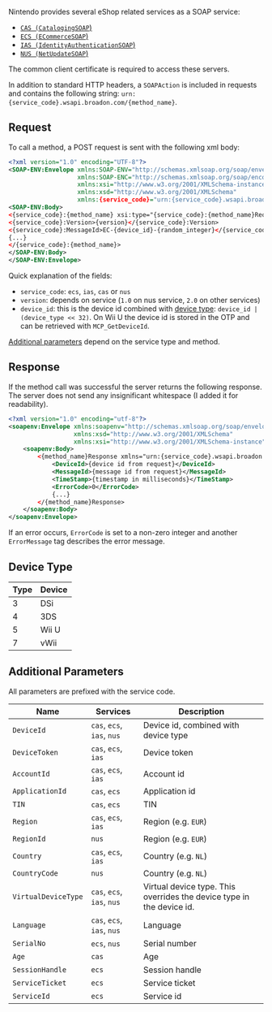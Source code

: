 Nintendo provides several eShop related services as a SOAP service:

* [`CAS (CatalogingSOAP`)](CAS-Server)
* [`ECS (ECommerceSOAP`)](ECS-Server)
* [`IAS (IdentityAuthenticationSOAP`)](IAS-Server)
* [`NUS (NetUpdateSOAP`)](NUS-Server)

The common client certificate is required to access these servers.

In addition to standard HTTP headers, a `SOAPAction` is included in requests and contains the following string: `urn:{service_code}.wsapi.broadon.com/{method_name}`.

## Request
To call a method, a POST request is sent with the following xml body:

```xml
<?xml version="1.0" encoding="UTF-8"?>
<SOAP-ENV:Envelope xmlns:SOAP-ENV="http://schemas.xmlsoap.org/soap/envelope/"
                   xmlns:SOAP-ENC="http://schemas.xmlsoap.org/soap/encoding/"
                   xmlns:xsi="http://www.w3.org/2001/XMLSchema-instance"
                   xmlns:xsd="http://www.w3.org/2001/XMLSchema"
                   xmlns:{service_code}="urn:{service_code}.wsapi.broadon.com">
<SOAP-ENV:Body>
<{service_code}:{method_name} xsi:type="{service_code}:{method_name}RequestType">
<{service_code}:Version>{version}</{service_code}:Version>
<{service_code}:MessageId>EC-{device_id}-{random_integer}</{service_code}:MessageId>
{...}
</{service_code}:{method_name}>
</SOAP-ENV:Body>
</SOAP-ENV:Envelope>
```

Quick explanation of the fields:

* `service_code`: `ecs`, `ias`, `cas` or `nus`
* `version`: depends on service (`1.0` on nus service, `2.0` on other services)
* `device_id`: this is the device id combined with [device type](#device-type): `device_id | (device_type << 32)`. On Wii U the device id is stored in the OTP and can be retrieved with `MCP_GetDeviceId`.

[Additional parameters](#additional-parameters) depend on the service type and method.

## Response
If the method call was successful the server returns the following response. The server does not send any insignificant whitespace (I added it for readability).

```xml
<?xml version="1.0" encoding="utf-8"?>
<soapenv:Envelope xmlns:soapenv="http://schemas.xmlsoap.org/soap/envelope/"
                  xmlns:xsd="http://www.w3.org/2001/XMLSchema"
                  xmlns:xsi="http://www.w3.org/2001/XMLSchema-instance">
    <soapenv:Body>
        <{method_name}Response xmlns="urn:{service_code}.wsapi.broadon.com">
            <DeviceId>{device id from request}</DeviceId>
            <MessageId>{message id from request}</MessageId>
            <TimeStamp>{timestamp in milliseconds}</TimeStamp>
            <ErrorCode>0</ErrorCode>
            {...}
        </{method_name}Response>
    </soapenv:Body>
</soapenv:Envelope>
```

If an error occurs, `ErrorCode` is set to a non-zero integer and another `ErrorMessage` tag describes the error message.

## Device Type
| Type | Device |
| --- | --- |
| 3 | DSi |
| 4 | 3DS |
| 5 | Wii U |
| 7 | vWii |

## Additional Parameters
All parameters are prefixed with the service code.

| Name | Services | Description |
| --- | --- | --- |
| `DeviceId` | `cas`, `ecs`, `ias`, `nus` | Device id, combined with device type |
| `DeviceToken` | `cas`, `ecs`, `ias` | Device token |
| `AccountId` | `cas`, `ecs`, `ias` | Account id |
| `ApplicationId` | `cas`, `ecs` | Application id |
| `TIN` | `cas`, `ecs` | TIN |
| `Region` | `cas`, `ecs`, `ias` | Region (e.g. `EUR`) |
| `RegionId` | `nus` | Region (e.g. `EUR`) |
| `Country` | `cas`, `ecs`, `ias` | Country (e.g. `NL`) |
| `CountryCode` | `nus` | Country (e.g. `NL`) |
| `VirtualDeviceType` | `cas`, `ecs`, `ias`, `nus` | Virtual device type. This overrides the device type in the device id. |
| `Language` | `cas`, `ecs`, `ias`, `nus` | Language |
| `SerialNo` | `ecs`, `nus` | Serial number |
| `Age` | `cas` | Age |
| `SessionHandle` | `ecs` | Session handle |
| `ServiceTicket` | `ecs` | Service ticket |
| `ServiceId` | `ecs` | Service id |